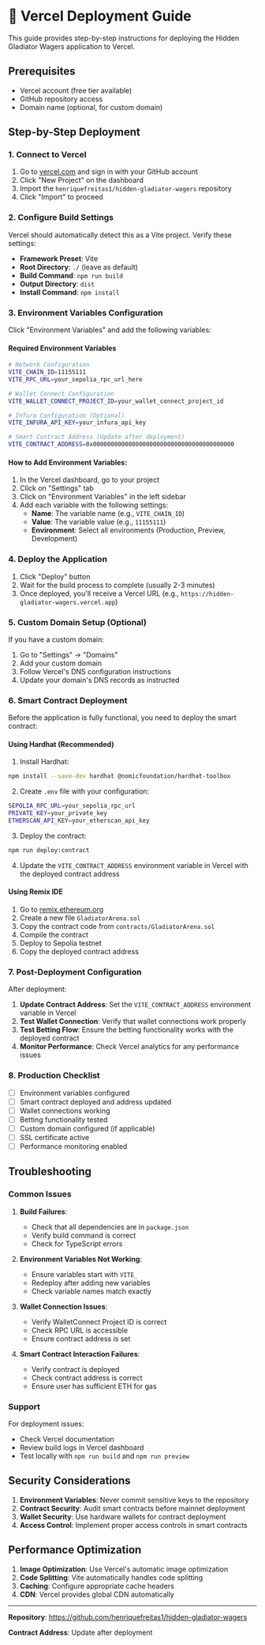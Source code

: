 # 🚀 Vercel Deployment Guide

This guide provides step-by-step instructions for deploying the Hidden Gladiator Wagers application to Vercel.

## Prerequisites

- Vercel account (free tier available)
- GitHub repository access
- Domain name (optional, for custom domain)

## Step-by-Step Deployment

### 1. Connect to Vercel

1. Go to [vercel.com](https://vercel.com) and sign in with your GitHub account
2. Click "New Project" on the dashboard
3. Import the `henriquefreitas1/hidden-gladiator-wagers` repository
4. Click "Import" to proceed

### 2. Configure Build Settings

Vercel should automatically detect this as a Vite project. Verify these settings:

- **Framework Preset**: Vite
- **Root Directory**: `./` (leave as default)
- **Build Command**: `npm run build`
- **Output Directory**: `dist`
- **Install Command**: `npm install`

### 3. Environment Variables Configuration

Click "Environment Variables" and add the following variables:

#### Required Environment Variables

```bash
# Network Configuration
VITE_CHAIN_ID=11155111
VITE_RPC_URL=your_sepolia_rpc_url_here

# Wallet Connect Configuration
VITE_WALLET_CONNECT_PROJECT_ID=your_wallet_connect_project_id

# Infura Configuration (Optional)
VITE_INFURA_API_KEY=your_infura_api_key

# Smart Contract Address (Update after deployment)
VITE_CONTRACT_ADDRESS=0x0000000000000000000000000000000000000000
```

#### How to Add Environment Variables:

1. In the Vercel dashboard, go to your project
2. Click on "Settings" tab
3. Click on "Environment Variables" in the left sidebar
4. Add each variable with the following settings:
   - **Name**: The variable name (e.g., `VITE_CHAIN_ID`)
   - **Value**: The variable value (e.g., `11155111`)
   - **Environment**: Select all environments (Production, Preview, Development)

### 4. Deploy the Application

1. Click "Deploy" button
2. Wait for the build process to complete (usually 2-3 minutes)
3. Once deployed, you'll receive a Vercel URL (e.g., `https://hidden-gladiator-wagers.vercel.app`)

### 5. Custom Domain Setup (Optional)

If you have a custom domain:

1. Go to "Settings" → "Domains"
2. Add your custom domain
3. Follow Vercel's DNS configuration instructions
4. Update your domain's DNS records as instructed

### 6. Smart Contract Deployment

Before the application is fully functional, you need to deploy the smart contract:

#### Using Hardhat (Recommended)

1. Install Hardhat:
```bash
npm install --save-dev hardhat @nomicfoundation/hardhat-toolbox
```

2. Create `.env` file with your configuration:
```bash
SEPOLIA_RPC_URL=your_sepolia_rpc_url
PRIVATE_KEY=your_private_key
ETHERSCAN_API_KEY=your_etherscan_api_key
```

3. Deploy the contract:
```bash
npm run deploy:contract
```

4. Update the `VITE_CONTRACT_ADDRESS` environment variable in Vercel with the deployed contract address

#### Using Remix IDE

1. Go to [remix.ethereum.org](https://remix.ethereum.org)
2. Create a new file `GladiatorArena.sol`
3. Copy the contract code from `contracts/GladiatorArena.sol`
4. Compile the contract
5. Deploy to Sepolia testnet
6. Copy the deployed contract address

### 7. Post-Deployment Configuration

After deployment:

1. **Update Contract Address**: Set the `VITE_CONTRACT_ADDRESS` environment variable in Vercel
2. **Test Wallet Connection**: Verify that wallet connections work properly
3. **Test Betting Flow**: Ensure the betting functionality works with the deployed contract
4. **Monitor Performance**: Check Vercel analytics for any performance issues

### 8. Production Checklist

- [ ] Environment variables configured
- [ ] Smart contract deployed and address updated
- [ ] Wallet connections working
- [ ] Betting functionality tested
- [ ] Custom domain configured (if applicable)
- [ ] SSL certificate active
- [ ] Performance monitoring enabled

## Troubleshooting

### Common Issues

1. **Build Failures**:
   - Check that all dependencies are in `package.json`
   - Verify build command is correct
   - Check for TypeScript errors

2. **Environment Variables Not Working**:
   - Ensure variables start with `VITE_`
   - Redeploy after adding new variables
   - Check variable names match exactly

3. **Wallet Connection Issues**:
   - Verify WalletConnect Project ID is correct
   - Check RPC URL is accessible
   - Ensure contract address is set

4. **Smart Contract Interaction Failures**:
   - Verify contract is deployed
   - Check contract address is correct
   - Ensure user has sufficient ETH for gas

### Support

For deployment issues:
- Check Vercel documentation
- Review build logs in Vercel dashboard
- Test locally with `npm run build` and `npm run preview`

## Security Considerations

1. **Environment Variables**: Never commit sensitive keys to the repository
2. **Contract Security**: Audit smart contracts before mainnet deployment
3. **Wallet Security**: Use hardware wallets for contract deployment
4. **Access Control**: Implement proper access controls in smart contracts

## Performance Optimization

1. **Image Optimization**: Use Vercel's automatic image optimization
2. **Code Splitting**: Vite automatically handles code splitting
3. **Caching**: Configure appropriate cache headers
4. **CDN**: Vercel provides global CDN automatically

---

**Repository**: https://github.com/henriquefreitas1/hidden-gladiator-wagers

**Contract Address**: Update after deployment